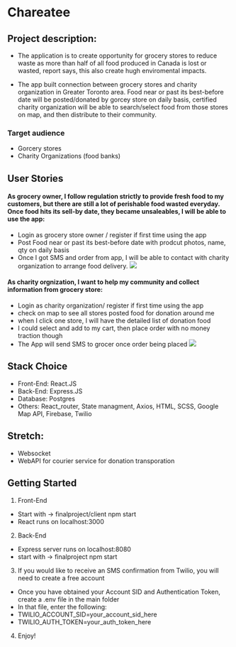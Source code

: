 # Chareatee

## Project description:
- The application is to create opportunity for grocery stores to reduce waste as more than half of all food produced in Canada is lost or wasted, report says, this also create hugh enviromental impacts.

- The app built connection between grocery stores and charity organization in Greater Toronto area. Food near or past its best-before date will be posted/donated by gorcey store on daily basis, certified charity organization will be able to search/select food from those stores on map, and then distribute to their community.


### Target audience
- Gorcery stores
- Charity Organizations (food banks)

## User Stories

#### As grocery owner, I follow regulation strictly to provide fresh food to my customers, but there are still a lot of perishable food wasted everyday. Once food hits its sell-by date, they became unsaleables, I will be able to use the app: 
- Login as grocery store owner / register if first time using the app
- Post Food near or past its best-before date with prodcut photos, name, qty on daily basis
- Once I got SMS and order from app, I will be able to contact with charity organization to arrange food delivery.
![](https://github.com/gizemocak/final-project/blob/master/client/public/images/donation.gif)

#### As charity orgnization, I want to help my community and collect information from grocery store:
- Login as charity organization/ register if first time using the app
- check on map to see all stores posted food for donation around me
- when I click one store, I will have the detailed list of donation food
- I could select and add to my cart, then place order with no money traction though
- The App will send SMS to grocer once order being placed
![](https://github.com/gizemocak/final-project/blob/master/client/public/images/charity.gif)


## Stack Choice
- Front-End: React.JS
- Back-End: Express.JS
- Database: Postgres
- Others: React_router, State managment, Axios, HTML, SCSS, Google Map API, Firebase, Twilio

## Stretch:
- Websocket
- WebAPI for courier service for donation transporation


## Getting Started

1. Front-End
- Start with -> finalproject/client npm start
- React runs on localhost:3000

2. Back-End
- Express server runs on localhost:8080
- start with -> finalproject npm start

3. If you would like to receive an SMS confirmation from Twilio, you will need to create a free account
- Once you have obtained your Account SID and Authentication Token, create a .env file in the main folder
- In that file, enter the following:
- TWILIO_ACCOUNT_SID=your_account_sid_here
- TWILIO_AUTH_TOKEN=your_auth_token_here

4. Enjoy!


